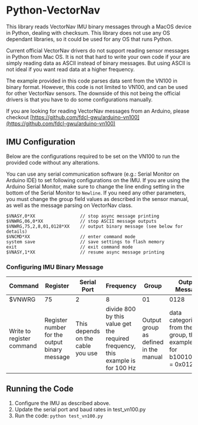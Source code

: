 # Python-VectorNav

This library reads VectorNav IMU binary messages through a MacOS device in Python, dealing with checksum.
This library does not use any OS dependant libraries, so it could be used for any OS that runs Python.

Current official VectorNav drivers do not support reading sensor messages in Python from Mac OS.
It is not that hard to write your own code if your are simply reading data as ASCII instead of binary messages.
But using ASCII is not ideal if you want read data at a higher frequency.

The example provided in this code parses data sent from the VN100 in binary format.
However, this code is not limited to VN100, and can be used for other VectorNav sensors.
The downside of this not being the official drivers is that you have to do some configurations manually.

If you are looking for reading VectorNav messages from an Arduino, please checkout [https://github.com/fdcl-gwu/arduino-vn100](https://github.com/fdcl-gwu/arduino-vn100)

## IMU Configuration
Below are the configurations required to be set on the VN100 to run the provided code without any alterations.

You can use any serial communication software (e.g.: Serial Monitor on Arduino IDE) to set following configurations on the IMU.
If you are using the Arduino Serial Monitor, make sure to change the line ending setting in the bottom of the Serial Monitor to `Newline`.
If you need any other parameters, you must change the group field values as described in the sensor manual, as well as the message parsing on VectorNav class.

```
$VNASY,0*XX                 // stop async message printing
$VNWRG,06,0*XX              // stop ASCII message outputs
$VNWRG,75,2,8,01,0128*XX    // output binary message (see below for details)
$VNCMD*XX                   // enter command mode
system save                 // save settings to flash memory
exit                        // exit command mode
$VNASY,1*XX                 // resume async message printing
```

### Configuring IMU Binary Message
Command | Register | Serial Port | Frequency | Group | Output Message | Checksum
------- | -------- | ----------- | --------- | ----- | -------------- | ---------
$VNWRG  | 75       | 2           | 8         | 01    | 0128           | *XX
Write to register command | Register number for the output binary message | This depends on the cable you use | divide 800 by this value get the required frequency, this example is for 100 Hz | Output group as defined in the manual | data categories from the group, this example is for b100101000 = 0x0128 | Use XX for unknown checksum values 

## Running the Code
1. Configure the IMU as described above.
1. Update the serial port and baud rates in test_vn100.py
1. Run the code: `python test_vn100.py`